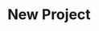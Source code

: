 ---
description: Creation of a new data project
id_: newproject
issues:
- num: 16
  title: GitHub Collaboration Information
  url: https://github.com/sscu-budapest/sscu-budapest.github.io/issues/16
- num: 13
  title: Twitter Academic API
  url: https://github.com/sscu-budapest/sscu-budapest.github.io/issues/13
- num: 41
  title: Python Package Index
  url: https://github.com/sscu-budapest/sscu-budapest.github.io/issues/41
- num: 36
  title: Portfolio Financial Forum
  url: https://github.com/sscu-budapest/sscu-budapest.github.io/issues/36
- num: 44
  title: Movie Dialogue and Closed Caption Data
  url: https://github.com/sscu-budapest/sscu-budapest.github.io/issues/44
- num: 60
  title: polygons of hungarian election zones
  url: https://github.com/sscu-budapest/sscu-budapest.github.io/issues/60
- num: 58
  title: ingatlan.com dataset
  url: https://github.com/sscu-budapest/sscu-budapest.github.io/issues/58
title: New Project
---